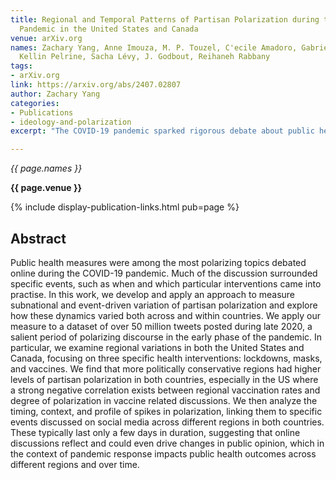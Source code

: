 ```yaml
---
title: Regional and Temporal Patterns of Partisan Polarization during the COVID-19
  Pandemic in the United States and Canada
venue: arXiv.org
names: Zachary Yang, Anne Imouza, M. P. Touzel, C'ecile Amadoro, Gabrielle Desrosiers-Brisebois,
  Kellin Pelrine, Sacha Lévy, J. Godbout, Reihaneh Rabbany
tags:
- arXiv.org
link: https://arxiv.org/abs/2407.02807
author: Zachary Yang
categories: 
- Publications
- ideology-and-polarization
excerpt: "The COVID-19 pandemic sparked rigorous debate about public health measures online, as the timing and extent of interventions unfolded. This project evaluates partisanship and the geographical distribution of public opinion on lockdowns, masks, and vaccines using the U.S. and Canada as case studies. "

---
```


*{{ page.names }}*

**{{ page.venue }}**

{% include display-publication-links.html pub=page %}

## Abstract

Public health measures were among the most polarizing topics debated online during the COVID-19 pandemic. Much of the discussion surrounded specific events, such as when and which particular interventions came into practise. In this work, we develop and apply an approach to measure subnational and event-driven variation of partisan polarization and explore how these dynamics varied both across and within countries. We apply our measure to a dataset of over 50 million tweets posted during late 2020, a salient period of polarizing discourse in the early phase of the pandemic. In particular, we examine regional variations in both the United States and Canada, focusing on three specific health interventions: lockdowns, masks, and vaccines. We find that more politically conservative regions had higher levels of partisan polarization in both countries, especially in the US where a strong negative correlation exists between regional vaccination rates and degree of polarization in vaccine related discussions. We then analyze the timing, context, and profile of spikes in polarization, linking them to specific events discussed on social media across different regions in both countries. These typically last only a few days in duration, suggesting that online discussions reflect and could even drive changes in public opinion, which in the context of pandemic response impacts public health outcomes across different regions and over time.